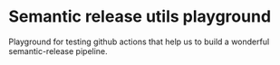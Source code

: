 # Semantic release utils playground
Playground for testing github actions that help us to build a wonderful semantic-release pipeline.  
